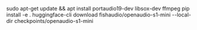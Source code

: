 sudo apt-get update &&  apt install portaudio19-dev libsox-dev ffmpeg
pip install -e .
huggingface-cli download fishaudio/openaudio-s1-mini --local-dir checkpoints/openaudio-s1-mini